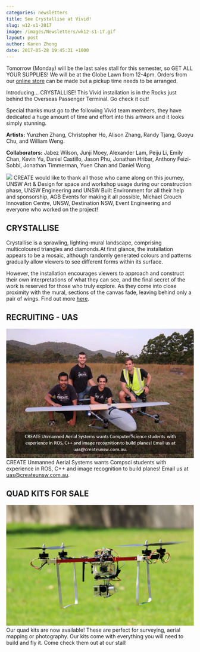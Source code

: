 ```yaml
---
categories: newsletters
title: See Crystallise at Vivid!
slug: w12-s1-2017
image: /images/Newsletters/wk12-s1-17.gif
layout: post
author: Karen Zhong
date: 2017-05-28 19:45:31 +1000
---
```


Tomorrow (Monday) will be the last sales stall for this semester, so GET ALL YOUR SUPPLIES! We will be at the Globe Lawn from 12-4pm. Orders from our [online store](http://www.createunsw.com.au/store/) can be made but a pickup time needs to be arranged.

Introducing... CRYSTALLISE! This Vivid installation is in the Rocks just behind the Overseas Passenger Terminal. Go check it out!

Special thanks must go to the following Vivid team members, they have dedicated a huge amount of time and effort into this artwork and it looks simply stunning.

**Artists:** Yunzhen Zhang, Christopher Ho, Alison Zhang, Randy Tjang, Guoyu Chu, and William Weng.

**Collaborators:** Jabez Wilson, Junji Moey, Alexander Lam, Peiju Li, Emily Chan, Kevin Yu, Daniel Castillo, Jason Phu, Jonathan Hribar, Anthony Feizi-Sobbi, Jonathan Timmerman, Yuen Chan and Daniel Wong.

![](/images/Newsletters/wk12-s1-17.gif)
CREATE would like to thank all those who came along on this journey, UNSW Art & Design for space and workshop usage during our construction phase, UNSW Engineering and UNSW Built Environment for all their help and sponsorship, AGB Events for making it all possible, Michael Crouch Innovation Centre, UNSW, Destination NSW, Event Engineering and everyone who worked on the project!

## CRYSTALLISE
Crystallise is a sprawling, lighting-mural landscape, comprising multicoloured triangles and diamonds.At first glance, the installation appears to be a mosaic, although randomly generated colours and patterns gradually allow viewers to see different forms within its surface.

However, the installation encourages viewers to approach and construct their own interpretations of what they can see, and the final secret of the work is reserved for those who truly explore. As they come into close proximity with the mural, sections of the canvas fade, leaving behind only a pair of wings. Find out more [here](https://www.vividsydney.com/event/light/crystallise).


## RECRUITING - UAS
![CREATE UAS](/images/Newsletters/uas-1.jpg)
CREATE Unmanned Aerial Systems wants Compsci students with experience in ROS, C++ and image recognition to build planes! Email us at uas@createunsw.com.au.

## QUAD KITS FOR SALE
![Quadcopters](/images/Newsletters/quad.jpg)
Our quad kits are now available! These are perfect for surveying, aerial mapping or photography. Our kits come with everything you will need to build and fly it. Come check them out at our stall!
